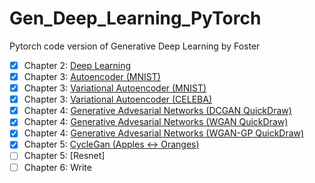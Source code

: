 # Gen_Deep_Learning_PyTorch
Pytorch code version of Generative Deep Learning by Foster

- [x] Chapter 2: [Deep Learning](https://github.com/abahl9/Gen_Deep_Learning_PyTorch/blob/main/CNN_Deep_Gen_Learning.ipynb)
- [x] Chapter 3: [Autoencoder (MNIST)](https://github.com/abahl9/Gen_Deep_Learning_PyTorch/blob/main/AutoEncoder_Deep_Gen_Learning.ipynb)
- [x] Chapter 3: [Variational Autoencoder (MNIST)](https://github.com/abahl9/Gen_Deep_Learning_PyTorch/blob/main/VariationalAutoEncoder_Deep_Gen_Learning.ipynb)
- [x] Chapter 3: [Variational Autoencoder (CELEBA)](https://github.com/abahl9/Gen_Deep_Learning_PyTorch/blob/main/CelebA_VariationalAutoEncoder_Deep_Gen_Learning.ipynb)
- [x] Chapter 4: [Generative Advesarial Networks (DCGAN QuickDraw)](https://github.com/abahl9/Gen_Deep_Learning_PyTorch/blob/main/DCGAN_Ganimals_Deep_Gen_Learning.ipynb)
- [x] Chapter 4: [Generative Advesarial Networks (WGAN QuickDraw)](https://github.com/abahl9/Gen_Deep_Learning_PyTorch/blob/main/WGAN_Ganimals_Deep_Gen_Learning.ipynb)
- [x] Chapter 4: [Generative Advesarial Networks (WGAN-GP QuickDraw)](https://github.com/abahl9/Gen_Deep_Learning_PyTorch/blob/main/WGAN_GP_Ganimals_Deep_Gen_Learning.ipynb) 
- [x] Chapter 5: [CycleGan (Apples <-> Oranges)](https://github.com/abahl9/Gen_Deep_Learning_PyTorch/blob/main/Chapter5_StyleTransfer_CycleGAN_Unet.ipynb)
- [ ] Chapter 5: [Resnet]
- [ ] Chapter 6: Write
